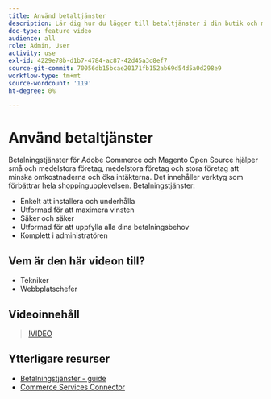 ```yaml
---
title: Använd betaltjänster
description: Lär dig hur du lägger till betaltjänster i din butik och minskar omkostnaderna, ökar intäkterna och förbättrar hela shoppingupplevelsen.
doc-type: feature video
audience: all
role: Admin, User
activity: use
exl-id: 4229e78b-d1b7-4784-ac87-42d45a3d8ef7
source-git-commit: 70056db15bcae20171fb152ab69d54d5a0d298e9
workflow-type: tm+mt
source-wordcount: '119'
ht-degree: 0%

---
```


# Använd betaltjänster

Betalningstjänster för Adobe Commerce och Magento Open Source hjälper små och medelstora företag, medelstora företag och stora företag att minska omkostnaderna och öka intäkterna. Det innehåller verktyg som förbättrar hela shoppingupplevelsen. Betalningstjänster:

- Enkelt att installera och underhålla
- Utformad för att maximera vinsten
- Säker och säker
- Utformad för att uppfylla alla dina betalningsbehov
- Komplett i administratören

## Vem är den här videon till?

- Tekniker
- Webbplatschefer

## Videoinnehåll

>[!VIDEO](https://video.tv.adobe.com/v/343990?quality=12&learn=on)

## Ytterligare resurser

- [Betalningstjänster - guide](https://experienceleague.adobe.com/docs/commerce-merchant-services/payment-services/guide-overview.html)
- [Commerce Services Connector](https://experienceleague.adobe.com/docs/commerce-merchant-services/user-guides/integration-services/saas.html)
